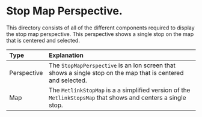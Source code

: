 # Stop Map Perspective.

This directory consists of all of the different components required to
display the stop map perspective. This perspective shows a single stop
on the map that is centered and selected.

| Type        | Explanation                                                                                                   |
|:------------|:--------------------------------------------------------------------------------------------------------------|
| Perspective | The `StopMapPerspective` is an Ion screen that shows a single stop on the map that is centered and selected.  |
| Map         | The `MetlinkStopMap` is a a simplified version of the `MetlinkStopsMap` that shows and centers a single stop. |

